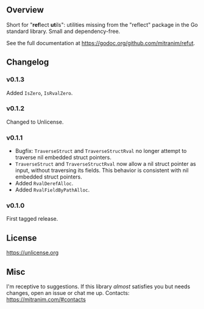 ## Overview

Short for "**ref**lect **ut**ils": utilities missing from the "reflect" package in the Go standard library. Small and dependency-free.

See the full documentation at https://godoc.org/github.com/mitranim/refut.

## Changelog

### v0.1.3

Added `IsZero`, `IsRvalZero`.

### v0.1.2

Changed to Unlicense.

### v0.1.1

* Bugfix: `TraverseStruct` and `TraverseStructRval` no longer attempt to traverse nil embedded struct pointers.
* `TraverseStruct` and `TraverseStructRval` now allow a nil struct pointer as input, without traversing its fields. This behavior is consistent with nil embedded struct pointers.
* Added `RvalDerefAlloc`.
* Added `RvalFieldByPathAlloc`.

### v0.1.0

First tagged release.

## License

https://unlicense.org

## Misc

I'm receptive to suggestions. If this library _almost_ satisfies you but needs changes, open an issue or chat me up. Contacts: https://mitranim.com/#contacts
